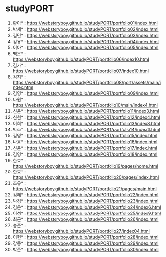 # studyPORT

01. 황아* : https://webstoryboy.github.io/studyPORT/portfolio01/index.html <br>
02. 박세* : https://webstoryboy.github.io/studyPORT/portfolio02/index.html <br>
03. 김민* : https://webstoryboy.github.io/studyPORT/portfolio03/index.html <br>
04. 김용* : https://webstoryboy.github.io/studyPORT/portfolio04/index.html <br>
05. 이아* : https://webstoryboy.github.io/studyPORT/portfolio05/index.html <br>
06. 백은* : https://webstoryboy.github.io/studyPORT/portfolio06/index10.html <br>
07. 김가* : https://webstoryboy.github.io/studyPORT/portfolio07/index10.html <br>
08. 김지* : https://webstoryboy.github.io/studyPORT/portfolio08/port/assets/main/index.html <br>
09. 김영* : https://webstoryboy.github.io/studyPORT/portfolio09/index.html <br>
10. 나원* : https://webstoryboy.github.io/studyPORT/portfolio10/main/index4.html <br>
11. 신윤* : https://webstoryboy.github.io/studyPORT/portfolio11/index3.html <br>
12. 신현* : https://webstoryboy.github.io/studyPORT/portfolio12/index4.html <br>
13. 이희* : https://webstoryboy.github.io/studyPORT/portfolio13/index8.html <br>
14. 박소* : https://webstoryboy.github.io/studyPORT/portfolio14/index3.html <br>
15. 김영* : https://webstoryboy.github.io/studyPORT/portfolio15/index.html <br>
16. 나윤* : https://webstoryboy.github.io/studyPORT/portfolio16/index.html <br>
17. 신윤* : https://webstoryboy.github.io/studyPORT/portfolio17/index.html <br>
18. 김영* : https://webstoryboy.github.io/studyPORT/portfolio18/index.html <br>
19. 한효* : https://webstoryboy.github.io/studyPORT/portfolio19/pages/home.html <br>
20. 한효* : https://webstoryboy.github.io/studyPORT/portfolio20/pages/index.html <br>
21. 조유* : https://webstoryboy.github.io/studyPORT/portfolio21/pages/main.html <br>
22. 김혜* : https://webstoryboy.github.io/studyPORT/portfolio22/index.html <br>
23. 박경* : https://webstoryboy.github.io/studyPORT/portfolio23/index.html <br>
24. 김은* : https://webstoryboy.github.io/studyPORT/portfolio24/index6.html <br>
25. 이성* : https://webstoryboy.github.io/studyPORT/portfolio25/index9.html <br>
26. 최근* : https://webstoryboy.github.io/studyPORT/portfolio26/index.html <br>
27. 송준* : https://webstoryboy.github.io/studyPORT/portfolio27/index04.html <br>
28. 이현* : https://webstoryboy.github.io/studyPORT/portfolio28/index.html <br>
29. 강동* : https://webstoryboy.github.io/studyPORT/portfolio29/index.html <br>
20. 박준* : https://webstoryboy.github.io/studyPORT/portfolio30/index.html <br>
